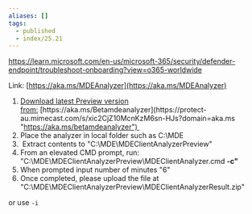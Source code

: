 ```yaml
---
aliases: []
tags:
  - published
  - index/25.21
---
```


https://learn.microsoft.com/en-us/microsoft-365/security/defender-endpoint/troubleshoot-onboarding?view=o365-worldwide

Link: [https://aka.ms/MDEAnalyzer](https://aka.ms/MDEAnalyzer)

1. [Download latest Preview version from:](https://support.microsoft.com/files?workspace=eyJ0eXAiOiJKV1QiLCJhbGciOiJSUzI1NiJ9.eyJ3c2lkIjoiMTYzOGNmYjMtNmU4ZC00NzllLThlNjYtMzk0MDczNzZhNDAxIiwic3IiOiIzNTgwMzQ3NSIsImFwcGlkIjoiMmI1OTY5NmItYTRmOS00NDM0LTg0ZDYtNjA5ZmI4YWQ5MGFmIiwic3YiOiJ2MSIsInJzIjoiRXh0ZXJuYWwiLCJ3dGlkIjoiMTBjNjBkMDMtOTkzYy00ODBhLWE4ODItNTdiYTQzNDA5OGZiIiwiaXNzIjoiaHR0cHM6Ly9hcGkuZHRtbmVidWxhLm1pY3Jvc29mdC5jb20iLCJhdWQiOiJodHRwOi8vc21jIiwiZXhwIjoxNjg4Mjk1OTQ1LCJuYmYiOjE2ODA1MTk5NDV9.JLve19Nbx7LsCQl7zXpc1dZnUhPA_8JYCF0KQAOXrfTLH8VPpbn4nXKE_ZdtIqr8z8ZOclKnWkiOiUOfndqqhLrxeOf0KoWdoJn5gWZUajbrZfhiIkrRXWofd-aw0e1OnVrsl1Acg5t0NH_jOAJEk2NZAouwBPOHp2-KDL8lIcqSmOywAiKyFe9l4Y2DyJQbUSwOJnf2WaDCFU3Kjow5Zt-yIqGLZ8HmM5fgv1tv9JtPTi5483WiDqwGv4I5H4J_qsYl5ZbKUJbuKs6vm1Jlj-CtjvpDfXb9DXGk5Mqso63-Zz-mKnSgzEQ1fRg0KWMaUQezu5Cra9vJpHXCS5Wmeg&wid=1638cfb3-6e8d-479e-8e66-39407376a401 "https://support.microsoft.com/files?workspace=eyJ0eXAiOiJKV1QiLCJhbGciOiJSUzI1NiJ9.eyJ3c2lkIjoiMTYzOGNmYjMtNmU4ZC00NzllLThlNjYtMzk0MDczNzZhNDAxIiwic3IiOiIzNTgwMzQ3NSIsImFwcGlkIjoiMmI1OTY5NmItYTRmOS00NDM0LTg0ZDYtNjA5ZmI4YWQ5MGFmIiwic3YiOiJ2MSIsInJzIjoiRXh0") [https://aka.ms/Betamdeanalyzer](https://protect-au.mimecast.com/s/xic2CjZ10McnKzM6sn-HJs?domain=aka.ms "https://aka.ms/betamdeanalyzer") 
2. Place the analyzer in local folder such as C:\MDE
3.  Extract contents to "C:\MDE\MDEClientAnalyzerPreview"
4. From an elevated CMD prompt, run: "C:\MDE\MDEClientAnalyzerPreview\MDEClientAnalyzer.cmd **-c"**
5. When prompted input number of minutes "6"
6. Once completed, please upload the file at "C:\MDE\MDEClientAnalyzerPreview\MDEClientAnalyzerResult.zip"


or use `-i`